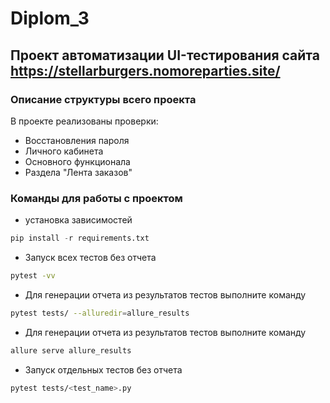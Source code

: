 # Diplom_3

## Проект автоматизации UI-тестирования сайта https://stellarburgers.nomoreparties.site/

### Описание структуры всего проекта
В проекте реализованы проверки:
- Восстановления пароля
- Личного кабинета
- Основного функционала
- Раздела "Лента заказов"

### Команды для работы с проектом
- установка зависимостей 
```python
pip install -r requirements.txt
```
- Запуск всех тестов без отчета
```bash
pytest -vv 
```
- Для генерации отчета из результатов тестов выполните команду 
```bash
pytest tests/ --alluredir=allure_results 
```
- Для генерации отчета из результатов тестов выполните команду 
```bash
allure serve allure_results
```
- Запуск отдельных тестов без отчета
```bash
pytest tests/<test_name>.py 
```